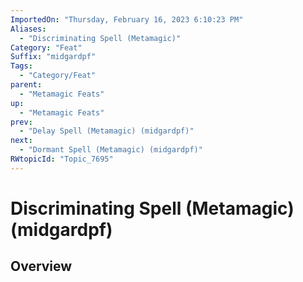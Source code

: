 ```yaml
---
ImportedOn: "Thursday, February 16, 2023 6:10:23 PM"
Aliases:
  - "Discriminating Spell (Metamagic)"
Category: "Feat"
Suffix: "midgardpf"
Tags:
  - "Category/Feat"
parent:
  - "Metamagic Feats"
up:
  - "Metamagic Feats"
prev:
  - "Delay Spell (Metamagic) (midgardpf)"
next:
  - "Dormant Spell (Metamagic) (midgardpf)"
RWtopicId: "Topic_7695"
---
```

# Discriminating Spell (Metamagic) (midgardpf)
## Overview
